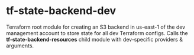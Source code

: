 # tf-state-backend-dev

Terraform root module for creating an S3 backend in us-east-1 of the dev management account to store state for all dev Terraform configs. Calls the **tf-state-backend-resources** child module with dev-specific providers & arguments.
